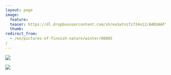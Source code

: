 ```yaml
---
layout: page
image:
  feature:
  teaser: https://dl.dropboxusercontent.com/sh/ea1wtnz7z734o12/AADUAAFYz2wlTeJW-JFmCOala/luontokuvat/talvi/IMG10241-245px.jpg
  thumb:
redirect_from:
  - /en/pictures-of-finnish-nature/winter/00005/
---
```


[![](https://dl.dropboxusercontent.com/sh/ea1wtnz7z734o12/AACyO4OiPcJ0z__dVMQ3O0l2a/luontokuvat/talvi/IMG10241-800px.jpg)](https://dl.dropboxusercontent.com/sh/ea1wtnz7z734o12/AAA5DKIYb8ioGyzNEys-RMGfa/luontokuvat/talvi/IMG10241.jpg)

[![](https://dl.dropboxusercontent.com/sh/ea1wtnz7z734o12/AAD4EJ_zn0N8K0xpgslgZQgTa/luontokuvat/talvi/IMG10243-800px.jpg)](https://dl.dropboxusercontent.com/sh/ea1wtnz7z734o12/AAAse6HVocwDYQYAHxfue1qma/luontokuvat/talvi/IMG10243.jpg)
